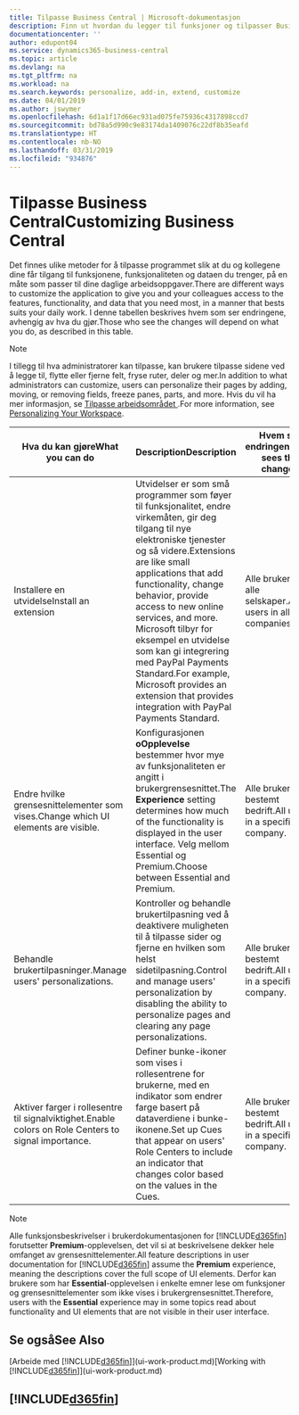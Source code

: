 ```yaml
---
title: Tilpasse Business Central | Microsoft-dokumentasjon
description: Finn ut hvordan du legger til funksjoner og tilpasser Business Central.
documentationcenter: ''
author: edupont04
ms.service: dynamics365-business-central
ms.topic: article
ms.devlang: na
ms.tgt_pltfrm: na
ms.workload: na
ms.search.keywords: personalize, add-in, extend, customize
ms.date: 04/01/2019
ms.author: jswymer
ms.openlocfilehash: 6d1a1f17d66ec931ad075fe75936c4317898ccd7
ms.sourcegitcommit: bd78a5d990c9e83174da1409076c22df8b35eafd
ms.translationtype: HT
ms.contentlocale: nb-NO
ms.lasthandoff: 03/31/2019
ms.locfileid: "934876"
---
```

# <a name="customizing-business-central"></a><span data-ttu-id="0591a-103">Tilpasse Business Central</span><span class="sxs-lookup"><span data-stu-id="0591a-103">Customizing Business Central</span></span>
<span data-ttu-id="0591a-104">Det finnes ulike metoder for å tilpasse programmet slik at du og kollegene dine får tilgang til funksjonene, funksjonaliteten og dataen du trenger, på en måte som passer til dine daglige arbeidsoppgaver.</span><span class="sxs-lookup"><span data-stu-id="0591a-104">There are different ways to customize the application to give you and your colleagues access to the features, functionality, and data that you need most, in a manner that bests suits your daily work.</span></span> <span data-ttu-id="0591a-105">I denne tabellen beskrives hvem som ser endringene, avhengig av hva du gjør.</span><span class="sxs-lookup"><span data-stu-id="0591a-105">Those who see the changes will depend on what you do, as described in this table.</span></span>

> [!NOTE]
> <span data-ttu-id="0591a-106">I tillegg til hva administratorer kan tilpasse, kan brukere tilpasse sidene ved å legge til, flytte eller fjerne felt, fryse ruter, deler og mer.</span><span class="sxs-lookup"><span data-stu-id="0591a-106">In addition to what administrators can customize, users can personalize their pages by adding, moving, or removing fields, freeze panes, parts, and more.</span></span> <span data-ttu-id="0591a-107">Hvis du vil ha mer informasjon, se [Tilpasse arbeidsområdet ](ui-personalization-user.md).</span><span class="sxs-lookup"><span data-stu-id="0591a-107">For more information, see [Personalizing Your Workspace](ui-personalization-user.md).</span></span>

| <span data-ttu-id="0591a-108">Hva du kan gjøre</span><span class="sxs-lookup"><span data-stu-id="0591a-108">What you can do</span></span>    |  <span data-ttu-id="0591a-109">Description</span><span class="sxs-lookup"><span data-stu-id="0591a-109">Description</span></span>  |  <span data-ttu-id="0591a-110">Hvem ser endringene</span><span class="sxs-lookup"><span data-stu-id="0591a-110">Who sees the changes</span></span>  |  <span data-ttu-id="0591a-111">Mer informasjon</span><span class="sxs-lookup"><span data-stu-id="0591a-111">More information</span></span>  |
|-----|---------------|---------|-------|
|<span data-ttu-id="0591a-112">Installere en utvidelse</span><span class="sxs-lookup"><span data-stu-id="0591a-112">Install an extension</span></span>|<span data-ttu-id="0591a-113">Utvidelser er som små programmer som føyer til funksjonalitet, endre virkemåten, gir deg tilgang til nye elektroniske tjenester og så videre.</span><span class="sxs-lookup"><span data-stu-id="0591a-113">Extensions are like small applications that add functionality, change behavior, provide access to new online services, and more.</span></span> <span data-ttu-id="0591a-114">Microsoft tilbyr for eksempel en utvidelse som kan gi integrering med PayPal Payments Standard.</span><span class="sxs-lookup"><span data-stu-id="0591a-114">For example, Microsoft provides an extension that provides integration with PayPal Payments Standard.</span></span>|<span data-ttu-id="0591a-115">Alle brukere i alle selskaper.</span><span class="sxs-lookup"><span data-stu-id="0591a-115">All users in all companies.</span></span>|[<span data-ttu-id="0591a-116">Tilpasse ved hjelp av utvidelser</span><span class="sxs-lookup"><span data-stu-id="0591a-116">Customizing Using Extensions</span></span>](ui-extensions.md)|
|<span data-ttu-id="0591a-117">Endre hvilke grensesnittelementer som vises.</span><span class="sxs-lookup"><span data-stu-id="0591a-117">Change which UI elements are visible.</span></span>|<span data-ttu-id="0591a-118">Konfigurasjonen **oOpplevelse** bestemmer hvor mye av funksjonaliteten er angitt i brukergrensesnittet.</span><span class="sxs-lookup"><span data-stu-id="0591a-118">The **Experience** setting determines how much of the functionality is displayed in the user interface.</span></span> <span data-ttu-id="0591a-119">Velg mellom Essential og Premium.</span><span class="sxs-lookup"><span data-stu-id="0591a-119">Choose between Essential and Premium.</span></span>|<span data-ttu-id="0591a-120">Alle brukere i en bestemt bedrift.</span><span class="sxs-lookup"><span data-stu-id="0591a-120">All users in a specific company.</span></span>|[<span data-ttu-id="0591a-121">Endre hvilke funksjoner som vises</span><span class="sxs-lookup"><span data-stu-id="0591a-121">Changing Which Features are Displayed</span></span>](ui-experiences.md)|
|<span data-ttu-id="0591a-122">Behandle brukertilpasninger.</span><span class="sxs-lookup"><span data-stu-id="0591a-122">Manage users' personalizations.</span></span>|<span data-ttu-id="0591a-123">Kontroller og behandle brukertilpasning ved å deaktivere muligheten til å tilpasse sider og fjerne en hvilken som helst sidetilpasning.</span><span class="sxs-lookup"><span data-stu-id="0591a-123">Control and manage users' personalization by disabling the ability to personalize pages and clearing any page personalizations.</span></span>|<span data-ttu-id="0591a-124">Alle brukere i en bestemt bedrift.</span><span class="sxs-lookup"><span data-stu-id="0591a-124">All users in a specific company.</span></span>|[<span data-ttu-id="0591a-125">Administrere tilpasning som Administrator</span><span class="sxs-lookup"><span data-stu-id="0591a-125">Managing Personalization as an Administrator</span></span>](ui-personalization-manage.md)|
|<span data-ttu-id="0591a-126">Aktiver farger i rollesentre til signalviktighet.</span><span class="sxs-lookup"><span data-stu-id="0591a-126">Enable colors on Role Centers to signal importance.</span></span>|<span data-ttu-id="0591a-127">Definer bunke-ikoner som vises i rollesentrene for brukerne, med en indikator som endrer farge basert på dataverdiene i bunke-ikonene.</span><span class="sxs-lookup"><span data-stu-id="0591a-127">Set up Cues that appear on users' Role Centers to include an indicator that changes color based on the values in the Cues.</span></span>|<span data-ttu-id="0591a-128">Alle brukere i en bestemt bedrift.</span><span class="sxs-lookup"><span data-stu-id="0591a-128">All users in a specific company.</span></span>|[<span data-ttu-id="0591a-129">Definere en farget indikator for bunke-ikoner</span><span class="sxs-lookup"><span data-stu-id="0591a-129">Setting Up a Colored Indicator on Cues</span></span>](admin-how-set-up-colored-indicator-on-cues.md)|

> [!NOTE]
> <span data-ttu-id="0591a-130">Alle funksjonsbeskrivelser i brukerdokumentasjonen for [!INCLUDE[d365fin](includes/d365fin_md.md)] forutsetter **Premium**-opplevelsen, det vil si at beskrivelsene dekker hele omfanget av grensesnittelementer.</span><span class="sxs-lookup"><span data-stu-id="0591a-130">All feature descriptions in user documentation for [!INCLUDE[d365fin](includes/d365fin_md.md)] assume the **Premium** experience, meaning the descriptions cover the full scope of UI elements.</span></span> <span data-ttu-id="0591a-131">Derfor kan brukere som har **Essential**-opplevelsen i enkelte emner lese om funksjoner og grensesnittelementer som ikke vises i brukergrensesnittet.</span><span class="sxs-lookup"><span data-stu-id="0591a-131">Therefore, users with the **Essential** experience may in some topics read about functionality and UI elements that are not visible in their user interface.</span></span>

## <a name="see-also"></a><span data-ttu-id="0591a-132">Se også</span><span class="sxs-lookup"><span data-stu-id="0591a-132">See Also</span></span>
<span data-ttu-id="0591a-133">[Arbeide med [!INCLUDE[d365fin](includes/d365fin_md.md)]](ui-work-product.md)</span><span class="sxs-lookup"><span data-stu-id="0591a-133">[Working with [!INCLUDE[d365fin](includes/d365fin_md.md)]](ui-work-product.md)</span></span>  

## [!INCLUDE[d365fin](includes/free_trial_md.md)]  
